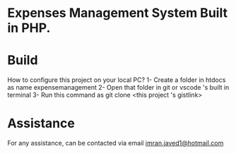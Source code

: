 
# Expenses Management System Built in PHP.

# Build
How to configure this project on your local PC?
1- Create a folder in htdocs as name expensemanagement
2- Open that folder in git or vscode 's built in terminal
3- Run this command as git clone <this project 's gistlink>

# Assistance 
 For any assistance, can be contacted via email imran.javed1@hotmail.com
